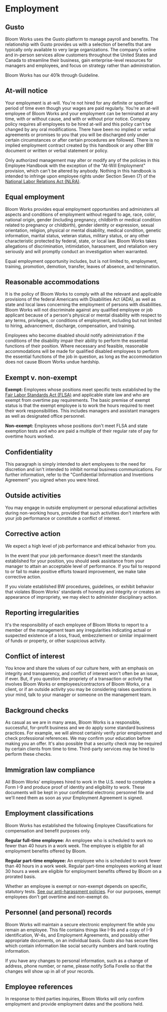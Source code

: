 # Employment

## Gusto

Bloom Works uses the Gusto platform to manage payroll and benefits. The relationship with Gusto provides us with a selection of benefits that are typically only available to very large organizations. The company's online and in-person services allow customers throughout the United States and Canada to streamline their business, gain enterprise-level resources for managers and employees, and focus on strategy rather than administration. 

Bloom Works has our 401k through Guideline.

## At-will notice

Your employment is at-will. You're not hired for any definite or specified period of time even though your wages are paid regularly. You're an at-will employee of Bloom Works and your employment can be terminated at any time, with or without cause, and with or without prior notice. Company policy requires all employees to be hired at-will and this policy can't be changed by any oral modifications. There have been no implied or verbal agreements or promises to you that you will be discharged only under certain circumstances or after certain procedures are followed. There is no implied employment contract created by this handbook or any other BW document or written or verbal statement or policy.

Only authorized management may alter or modify any of the policies in this Employee Handbook with the exception of the "At-Will Employment" provision, which can't be altered by anybody. Nothing in this handbook is intended to infringe upon employee rights under Section Seven (7) of the [National Labor Relations Act (NLRA)](<http://www.nlrb.gov/national-labor-relations-act>).

## Equal employment

Bloom Works provides equal employment opportunities and administers all aspects and conditions of employment without regard to age, race, color, national origin, gender (including pregnancy, childbirth or medical condition related to pregnancy or childbirth), gender identity or expression, sexual orientation, religion, physical or mental disability, medical condition, genetic information, marital status, veteran status, military status, or any other characteristic protected by federal, state, or local law. Bloom Works takes allegations of discrimination, intimidation, harassment, and retaliation very seriously and will promptly conduct an investigation when warranted.

Equal employment opportunity includes, but is not limited to, employment, training, promotion, demotion, transfer, leaves of absence, and termination.

## Reasonable accommodations

It is the policy of Bloom Works to comply with all the relevant and applicable provisions of the federal Americans with Disabilities Act (ADA), as well as state and local laws concerning the employment of persons with disabilities. Bloom Works will not discriminate against any qualified employee or job applicant because of a person's physical or mental disability with respect to any terms, privileges, or conditions of employment, including but not limited to hiring, advancement, discharge, compensation, and training.

Employees who become disabled should notify administration if the conditions of the disability impair their ability to perform the essential functions of their position. Where necessary and feasible, reasonable accommodations will be made for qualified disabled employees to perform the essential functions of the job in question, as long as the accommodation does not cause Bloom Works undue hardship.

## Exempt v. non-exempt

**Exempt:** Employees whose positions meet specific tests established by the [Fair Labor Standards Act (FLSA)](<http://www.flsa.com/coverage.html>) and applicable state law and who are exempt from overtime pay requirements. The basic premise of exempt status is that the exempt employee is to work the hours required to meet their work responsibilities. This includes managers and assistant managers as well as designated office personnel.

**Non-exempt:** Employees whose positions don't meet FLSA and state exemption tests and who are paid a multiple of their regular rate of pay for overtime hours worked.

## Confidentiality

This paragraph is simply intended to alert employees to the need for discretion and isn't intended to inhibit normal business communications. For further information, refer to the "Confidential Information and Inventions Agreement" you signed when you were hired.

## Outside activities

You may engage in outside employment or personal educational activities during non-working hours, provided that such activities don't interfere with your job performance or constitute a conflict of interest.

## Corrective action

We expect a high level of job performance and ethical behavior from you.

In the event that your job performance doesn't meet the standards established for your position, you should seek assistance from your manager to attain an acceptable level of performance. If you fail to respond to or fail to make positive efforts toward improvement, we make take corrective action.

If you violate established BW procedures, guidelines, or exhibit behavior that violates Bloom Works' standards of honesty and integrity or creates an appearance of impropriety, we may elect to administer disciplinary action.

## Reporting irregularities

It's the responsibility of each employee of Bloom Works to report to a member of the management team any irregularities indicating actual or suspected existence of a loss, fraud, embezzlement or similar impairment of funds or property, or other suspicious activity.

## Conflict of interest

You know and share the values of our culture here, with an emphasis on integrity and transparency, and conflict of interest won't often be an issue, if ever. But, if you question the propriety of a transaction or activity that involves Bloom Works or employees/contractors of Bloom Works, or a client, or if an outside activity you may be considering raises questions in your mind, talk to your manager or someone on the management team. 

## Background checks

As casual as we are in many areas, Bloom Works is a responsible, successful, for-profit business and we do apply some standard business practices. For example, we will almost certainly verify prior employment and check professional references. We may confirm your education before making you an offer. It's also possible that a security check may be required by certain clients from time to time. Third-party services may be hired to perform these checks.

## Immigration law compliance

All Bloom Works' employees hired to work in the U.S. need to complete a Form I-9 and produce proof of identity and eligibility to work. These documents will be kept in your confidential electronic personnel file and we'll need them as soon as your Employment Agreement is signed.

## Employment classifications

Bloom Works has established the following Employee Classifications for compensation and benefit purposes only.

**Regular full-time employee:** An employee who is scheduled to work no fewer than 40 hours in a work week. The employee is eligible for all employment benefits offered by Bloom. 

**Regular part-time employee:** An employee who is scheduled to work fewer than 40 hours in a work week. Regular part-time employees working at least 30 hours a week are eligible for employment benefits offered by Bloom on a prorated basis.

Whether an employee is exempt or non-exempt depends on specific, statutory tests. [See our anti-harassment policies](anti-harassment-policies.md). For our purposes, exempt employees don't get overtime and non-exempt do.

## Personnel (and personal) records

Bloom Works will maintain a secure electronic employment file while you remain an employee. This file contains things like I-9s and a copy of I-9 identification, W-4s, and Employment Agreements, and possibly other appropriate documents, on an individual basis. Gusto also has secure files which contain information like social security numbers and bank routing information.

If you have any changes to personal information, such as a change of address, phone number, or name, please notify Sofia Forelle so that the changes will show up in all of your records.

## Employee references

In response to third parties inquiries, Bloom Works will only confirm employment and provide employment dates and the positions held.
